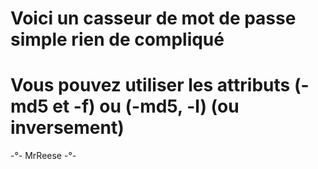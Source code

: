 # Voici un casseur de mot de passe simple rien de compliqué
# Vous pouvez utiliser les attributs (-md5 et -f) ou (-md5, -l) (ou inversement)

-°- MrReese -°-
